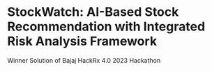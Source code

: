 # StockWatch: AI-Based Stock Recommendation with Integrated Risk Analysis Framework

Winner Solution of Bajaj HackRx 4.0 2023 Hackathon
